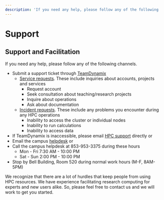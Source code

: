 ```yaml
---
description: 'If you need any help, please follow any of the following channels.'
---
```


# Support

## Support and Facilitation <a id="support-and-facilitation"></a>

If you need any help, please follow any of the following channels.

* Submit a support ticket through [TeamDynamix](https://cofc.teamdynamix.com/)​
  * ​[Service requests](https://cofc.teamdynamix.com/TDClient/Requests/ServiceDet?ID=35085). These include inquiries about accounts, projects and services
    * Request account
    * Seek consultation about teaching/research projects
    * Inquire about operations
    * Ask about documentation
  * ​[Incident requests](https://cofc.teamdynamix.com/TDClient/Requests/ServiceDet?ID=35086). These include any problems you encounter during any HPC operations
    * Inability to access the cluster or individual nodes
    * Inability to run calculations
    * Inability to access data
* If TeamDynamix is inaccessible, please email [HPC support](mailto:hpc@cofc.edu) directly or
* Email the campus [helpdesk](mailto:helpdesk@cofc.edu) or
* Call the campus helpdesk at 853-953-3375 during these hours
  * Mon - Fri 7:30 AM - 10:00 PM
  * Sat - Sun 2:00 PM - 10:00 PM
* Stop by Bell Building, Room 520 during normal work hours \(M-F, 8AM-5PM\)

We recognize that there are a lot of hurdles that keep people from using HPC resources. We have experience facilitating research computing for experts and new users alike. So, please feel free to contact us and we will work to get you started.

